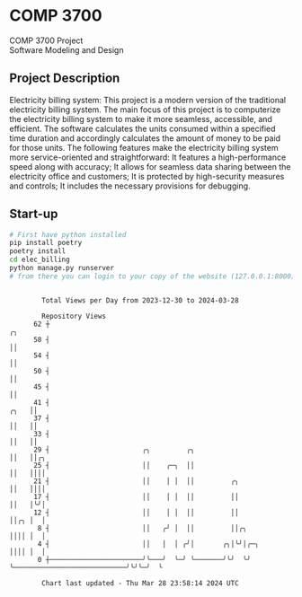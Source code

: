 # COMP 3700
COMP 3700 Project  
Software Modeling and Design
## Project Description
Electricity billing system: This project is a modern version of the traditional electricity billing system. The main focus of this project is to computerize the electricity billing system to make it more seamless, accessible, and efficient. The software calculates the units consumed within a specified time duration and accordingly calculates the amount of money to be paid for those units. The following features make the electricity billing system more service-oriented and straightforward: It features a high-performance speed along with accuracy; It allows for seamless data sharing between the electricity office and customers; It is protected by high-security measures and controls; It includes the necessary provisions for debugging.

## Start-up
```bash
# First have python installed
pip install poetry
poetry install
cd elec_billing
python manage.py runserver
# from there you can login to your copy of the website (127.0.0.1:8000), default creds are admin/admin
```

```

        Total Views per Day from 2023-12-30 to 2024-03-28

        Repository Views
      62 ┼                                                                                     ╭╮
      58 ┤                                                                                     ││
      54 ┤                                                                                     ││
      50 ┤                                                                                     ││
      45 ┤                                                                                     ││
      41 ┤                                                                                ╭╮   ││
      37 ┤                                                                                ││   ││
      33 ┤                                                                                ││   ││
      29 ┤                       ╭╮         ╭╮                                            ││   ││╭╮
      25 ┤                       ││    ╭─╮  ││                                            ││   ││││
      21 ┤                       ││    │ │  ││         ╭╮                                 ││   ││││
      17 ┤                       ││    │ │  ││         ││                                 ││   │╰╯│
      12 ┤                       ││    │ │  ││         ││                                 ││╭╮ │  │
       8 ┤                       ││   ╭╯ │  ││         ││╭╮                               ││││ │  │
       4 ┤                       ││   │  │ ╭╯│       ╭╮│╰╯│╭─╮                            ││││ │  │
       0 ┼───────────────────────╯╰───╯  ╰─╯ ╰───────╯╰╯  ╰╯ ╰────────────────────────────╯╰╯╰─╯  ╰

        Chart last updated - Thu Mar 28 23:58:14 2024 UTC
        
```
